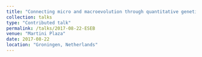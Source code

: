 ```yaml
---
title: "Connecting micro and macroevolution through quantitative genetics : a study on New World Marsupials"
collection: talks
type: "Contributed talk"
permalink: /talks/2017-08-22-ESEB
venue: "Martini Plaza"
date: 2017-08-22
location: "Groningen, Netherlands"
---
```


